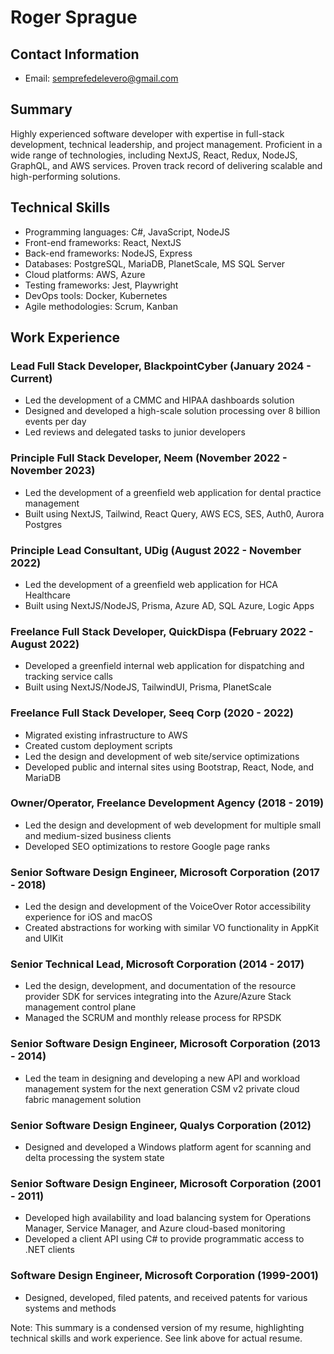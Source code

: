 **Roger Sprague**
=====================

Contact Information
------------------

* Email: [semprefedelevero@gmail.com](mailto:semprefedelevero@gmail.com)


**Summary**
----------

Highly experienced software developer with expertise in full-stack development, technical leadership, and project management. Proficient in a wide range of technologies, including NextJS, React, Redux, NodeJS, GraphQL, and AWS services. Proven track record of delivering scalable and high-performing solutions.

**Technical Skills**
-------------------

* Programming languages: C#, JavaScript, NodeJS
* Front-end frameworks: React, NextJS
* Back-end frameworks: NodeJS, Express
* Databases: PostgreSQL, MariaDB, PlanetScale, MS SQL Server
* Cloud platforms: AWS, Azure
* Testing frameworks: Jest, Playwright
* DevOps tools: Docker, Kubernetes
* Agile methodologies: Scrum, Kanban

**Work Experience**
-------------------

### Lead Full Stack Developer, BlackpointCyber (January 2024 - Current)

* Led the development of a CMMC and HIPAA dashboards solution
* Designed and developed a high-scale solution processing over 8 billion events per day
* Led reviews and delegated tasks to junior developers

### Principle Full Stack Developer, Neem (November 2022 - November 2023)

* Led the development of a greenfield web application for dental practice management
* Built using NextJS, Tailwind, React Query, AWS ECS, SES, Auth0, Aurora Postgres

### Principle Lead Consultant, UDig (August 2022 - November 2022)

* Led the development of a greenfield web application for HCA Healthcare
* Built using NextJS/NodeJS, Prisma, Azure AD, SQL Azure, Logic Apps

### Freelance Full Stack Developer, QuickDispa (February 2022 - August 2022)

* Developed a greenfield internal web application for dispatching and tracking service calls
* Built using NextJS/NodeJS, TailwindUI, Prisma, PlanetScale

### Freelance Full Stack Developer, Seeq Corp (2020 - 2022)

* Migrated existing infrastructure to AWS
* Created custom deployment scripts
* Led the design and development of web site/service optimizations
* Developed public and internal sites using Bootstrap, React, Node, and MariaDB

### Owner/Operator, Freelance Development Agency (2018 - 2019)

* Led the design and development of web development for multiple small and medium-sized business clients
* Developed SEO optimizations to restore Google page ranks

### Senior Software Design Engineer, Microsoft Corporation (2017 - 2018)

* Led the design and development of the VoiceOver Rotor accessibility experience for iOS and macOS
* Created abstractions for working with similar VO functionality in AppKit and UIKit

### Senior Technical Lead, Microsoft Corporation (2014 - 2017)

* Led the design, development, and documentation of the resource provider SDK for services integrating into the Azure/Azure Stack management control plane
* Managed the SCRUM and monthly release process for RPSDK

### Senior Software Design Engineer, Microsoft Corporation (2013 - 2014)

* Led the team in designing and developing a new API and workload management system for the next generation CSM v2 private cloud fabric management solution

### Senior Software Design Engineer, Qualys Corporation (2012)

* Designed and developed a Windows platform agent for scanning and delta processing the system state

### Senior Software Design Engineer, Microsoft Corporation (2001 - 2011)

* Developed high availability and load balancing system for Operations Manager, Service Manager, and Azure cloud-based monitoring
* Developed a client API using C# to provide programmatic access to .NET clients

### Software Design Engineer, Microsoft Corporation (1999-2001)

* Designed, developed, filed patents, and received patents for various systems and methods

Note: This summary is a condensed version of my resume, highlighting technical skills and work experience. See link above for actual resume.
